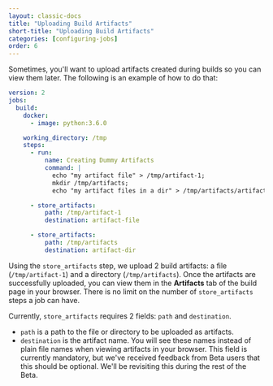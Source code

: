 ```yaml
---
layout: classic-docs
title: "Uploading Build Artifacts"
short-title: "Uploading Build Artifacts"
categories: [configuring-jobs]
order: 6
---
```


Sometimes, you'll want to upload artifacts created during builds so you can view them later. The following is an example of how to do that:

```YAML
version: 2
jobs:
  build:
    docker:
      - image: python:3.6.0

    working_directory: /tmp
    steps:
      - run:
          name: Creating Dummy Artifacts
          command: |
            echo "my artifact file" > /tmp/artifact-1;
            mkdir /tmp/artifacts;
            echo "my artifact files in a dir" > /tmp/artifacts/artifact-2;

      - store_artifacts:
          path: /tmp/artifact-1
          destination: artifact-file

      - store_artifacts:
          path: /tmp/artifacts
          destination: artifact-dir
```

Using the `store_artifacts` step, we upload 2 build artifacts: a file (`/tmp/artifact-1`) and a directory (`/tmp/artifacts`). Once the artifacts are successfully uploaded, you can view them in the **Artifacts** tab of the build page in your browser. There is no limit on the  number of `store_artifacts` steps a job can have.

Currently, `store_artifacts` requires 2 fields: `path` and `destination`.

  - `path` is a path to the file or directory to be uploaded as artifacts.
  - `destination` is the artifact name. You will see these names instead of plain file names when viewing artifacts in your browser. This field is currently mandatory, but we've received feedback from Beta users that this should be optional. We'll be revisiting this during the rest of the Beta.
